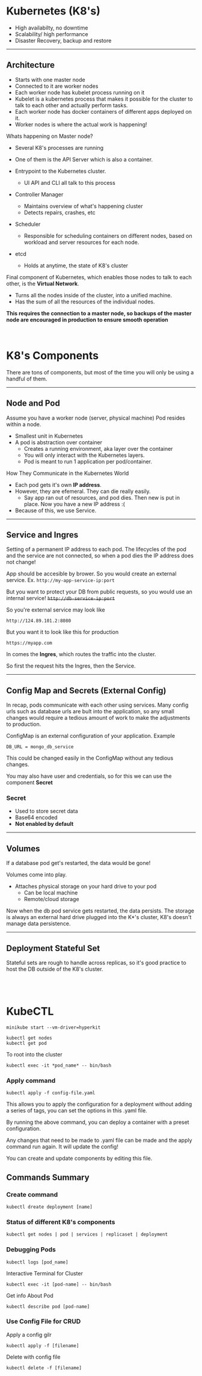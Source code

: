 # Kubernetes (K8's)

- High availabilty, no downtime
- Scalability/ high performance
- Disaster Recovery, backup and restore

<hr>

## Architecture

- Starts with one master node
- Connected to it are worker nodes
- Each worker node has kubelet process running on it
- Kubelet is a kubernetes process that makes it possible for the cluster to talk to each other and actually perform tasks.
- Each worker node has docker containers of different apps deployed on it.
- Worker nodes is where the actual work is happening!

Whats happening on Master node?
- Several K8's processes are running
- One of them is the API Server which is also a container.
- Entrypoint to the Kubernetes cluster.
    - UI API and CLI all talk to this process

- Controller Manager
    - Maintains overview of what's happening cluster 
    - Detects repairs, crashes, etc

- Scheduler
    - Responsible for scheduling containers on different nodes, based on workload and server resources for each node. 

- etcd 
    - Holds at anytime, the state of K8's cluster

Final component of Kubernetes, which enables those nodes to talk to each other, is the **Virtual Network**.
- Turns all the nodes inside of the cluster, into a unified machine. 
- Has the sum of all the resources of the individual nodes.

**This requires the connection to a master node, so backups of the master node are encouraged in production to ensure smooth operation**

<br>

# K8's Components
There are tons of components, but most of the time you will only be using a handful of them. 

<hr>

## Node and Pod
Assume you have a worker node (server, physical machine)
Pod resides within a node. 
- Smallest unit in Kubernetes
- A pod is abstraction over container
    - Creates a running environment, aka layer over the container
    - You will only interact with the Kubernetes layers.
    - Pod is meant to run 1 application per pod/container. 

How They Communicate in the Kubernetes World
- Each pod gets it's own **IP address**. 
- However, they are efemeral. They can die really easily. 
    - Say app ran out of resources, and pod dies. Then new is put in place. Now you have a new IP address :( 
- Because of this, we use Service. 

<hr>

## Service and Ingres
Setting of a permanent IP address to each pod. 
The lifecycles of the pod and the service are not connected, so when a pod dies the IP address does not change!

App should be accesible by brower. So you would create an external service. Ex. `http://my-app-service-ip:port`

But you want to protect your DB from public requests, so you would use an internal service!
~~`http://db-service-ip:port`~~

So you're external service may look like
```
http://124.89.101.2:8080
```
But you want it to look like this for production
```
https://myapp.com
```

In comes the **Ingres**, which routes the traffic into the cluster.

So first the request hits the Ingres, then the Service. 

<hr>

## Config Map and Secrets (External Config)
In recap, pods communicate with each other using services. Many config urls such as database urls are bult into the application, so any small changes would require a tedious amount of work to make the adjustments to production. 

ConfigMap is an external configuration of your application.
Example
```
DB_URL = mongo_db_service
```

This could be changed easily in the ConfigMap without any tedious changes. 

You may also have user and credentials, so for this we can use the component **Secret**

### Secret
- Used to store secret data
- Base64 encoded
- **Not enabled by default**

<hr>

## Volumes
If a database pod get's restarted, the data would be gone!

Volumes come into play. 

- Attaches physical storage on your hard drive to your pod
    - Can be local machine
    - Remote/cloud storage

Now when the db pod service gets restarted, the data persists. 
The storage is always an external hard drive plugged into the K*'s cluster, K8's doesn't manage data persistence. 

<hr>

## Deployment Stateful Set

Stateful sets are rough to handle across replicas, so it's good practice to host the DB outside of the K8's cluster.

<br><br>

# KubeCTL
```
minikube start --vm-driver=hyperkit
```
```
kubectl get nodes
kubectl get pod
```

To root into the cluster
```
kubectl exec -it *pod_name* -- bin/bash
```

### Apply command
```
kubectl apply -f config-file.yaml
```

This allows you to apply the configuration for a deployment without adding a series of tags, you can set the options in this .yaml file. 

By running the above command, you can deploy a container with a preset configuration. 

Any changes that need to be made to .yaml file can be made and the apply command run again. It will update the config!

You can create and update components by editing this file. 

## Commands Summary
### Create command
```
kubectl dreate deployment [name]
```

### Status of different K8's components
```
kubectl get nodes | pod | services | replicaset | deployment
```

### Debugging Pods
```
kubectl logs [pod_name]
```

Interactive Terminal for Cluster
```
kubectl exec -it [pod-name] -- bin/bash
```

Get info About Pod
```
kubectl describe pod [pod-name]
```

### Use Config File for CRUD

Apply a config gilr
```
kubectl apply -f [filename]
```

Delete with config file
```
kubectl delete -f [filename]
```